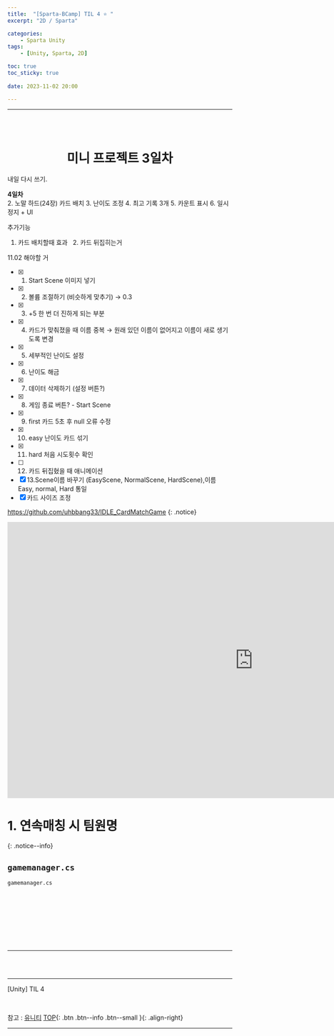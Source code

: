 ```yaml
---
title:  "[Sparta-BCamp] TIL 4 ⭐ "
excerpt: "2D / Sparta"

categories:
    - Sparta Unity
tags:
    - [Unity, Sparta, 2D]

toc: true
toc_sticky: true
 
date: 2023-11-02 20:00

---
```

- - -
<BR><BR>

<center><H1> 미니 프로젝트 3일차  </H1></center>
내일 다시 쓰기.

**4일차**  
2. 노말 하드(24장) 카드 배치 
3. 난이도 조정 
4. 최고 기록 3개 
5. 카운트 표시 
6. 일시정지  + UI 

추가기능
  1. 카드 배치할때 효과 
  2. 카드 뒤집히는거 

11.02 해야할 거

- [x]  1. Start Scene 이미지 넣기
- [x]  2. 볼륨 조절하기 (비슷하게 맞추기) → 0.3
- [x]  3. +5 한 번 더 진하게 되는 부분
- [x]  4. 카드가 맞춰졌을 때 이름 중복 → 원래 있던 이름이 없어지고 이름이 새로 생기도록 변경
- [x]  5. 세부적인 난이도 설정
- [x]  6. 난이도 해금
- [x]  7. 데이터 삭제하기 (설정 버튼?)
- [x]  8. 게임 종료 버튼? - Start Scene
- [x]  9. first 카드 5초 후 null 오류 수정
- [x]  10. easy 난이도 카드 섞기
- [x]  11. hard 처음 시도횟수 확인
- [ ]  12. 카드 뒤집혔을 때 애니메이션
- [x]  13.Scene이름 바꾸기 (EasyScene, NormalScene, HardScene),이름 Easy, normal, Hard 통일
- [x]  카드 사이즈 조정

https://github.com/uhbbang33/IDLE_CardMatchGame
{: .notice}

<iframe width="1100" height="619" src="https://www.youtube.com/embed/OXB477_D4LE" title="Unity 2기_ IDLE Card Match" frameborder="0" allow="accelerometer; autoplay; clipboard-write; encrypted-media; gyroscope; picture-in-picture; web-share" allowfullscreen></iframe>

# 1. 연속매칭 시 팀원명

{: .notice--info}

## `gamemanager.cs`

<div class="notice--primary" markdown="1"> 

`gamemanager.cs`
```c# 

```
</div>

<br><br><br><br><br><br>
- - - 



<br><br>
- - - 

[Unity] TIL 4

<br>

참고 : [유니티](https://docs.unity3d.com/kr/)
[TOP](#){: .btn .btn--info .btn--small }{: .align-right}
<br>
- - -
